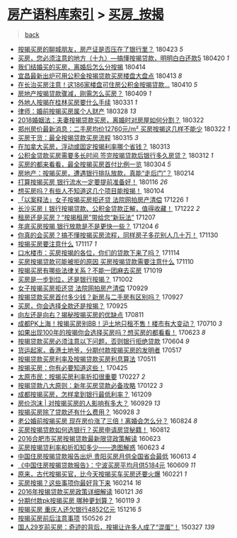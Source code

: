 [房产语料库索引](../../README.md)  > [买房_按揭](买房_按揭.md)
====
> [back](../README.md)

- [按揭买房的聊城朋友，房产证是否压在了银行里？](http://jkwz.applinzi.com/ittc/7095100915864568839.html#%E6%8C%89%E6%8F%AD%E4%B9%B0%E6%88%BF%E7%9A%84%E8%81%8A%E5%9F%8E%E6%9C%8B%E5%8F%8B%EF%BC%8C%E6%88%BF%E4%BA%A7%E8%AF%81%E6%98%AF%E5%90%A6%E5%8E%8B%E5%9C%A8%E4%BA%86%E9%93%B6%E8%A1%8C%E9%87%8C%EF%BC%9F) 180423 *5* 
- [买房，您必须注意的地方（十九）—搞懂按揭贷款，明明白白还款5](http://jkwz.applinzi.com/ittc/7069528450497250321.html#%E4%B9%B0%E6%88%BF%EF%BC%8C%E6%82%A8%E5%BF%85%E9%A1%BB%E6%B3%A8%E6%84%8F%E7%9A%84%E5%9C%B0%E6%96%B9%EF%BC%88%E5%8D%81%E4%B9%9D%EF%BC%89%E2%80%94%E6%90%9E%E6%87%82%E6%8C%89%E6%8F%AD%E8%B4%B7%E6%AC%BE%EF%BC%8C%E6%98%8E%E6%98%8E%E7%99%BD%E7%99%BD%E8%BF%98%E6%AC%BE5) 180420 *1* 
- [我们结婚买的买房，离婚后怎么分按揭](http://jkwz.applinzi.com/ittc/7091925327377073158.html#%E6%88%91%E4%BB%AC%E7%BB%93%E5%A9%9A%E4%B9%B0%E7%9A%84%E4%B9%B0%E6%88%BF%EF%BC%8C%E7%A6%BB%E5%A9%9A%E5%90%8E%E6%80%8E%E4%B9%88%E5%88%86%E6%8C%89%E6%8F%AD) 180414  
- [宜昌最新出炉可用公积金按揭贷款买房楼盘大盘点](http://jkwz.applinzi.com/ittc/7091423614224303120.html#%E5%AE%9C%E6%98%8C%E6%9C%80%E6%96%B0%E5%87%BA%E7%82%89%E5%8F%AF%E7%94%A8%E5%85%AC%E7%A7%AF%E9%87%91%E6%8C%89%E6%8F%AD%E8%B4%B7%E6%AC%BE%E4%B9%B0%E6%88%BF%E6%A5%BC%E7%9B%98%E5%A4%A7%E7%9B%98%E7%82%B9) 180413 *8* 
- [在长治买房注意！这186家楼盘可住房公积金按揭贷款...](http://jkwz.applinzi.com/ittc/7090467824508339217.html#%E5%9C%A8%E9%95%BF%E6%B2%BB%E4%B9%B0%E6%88%BF%E6%B3%A8%E6%84%8F%EF%BC%81%E8%BF%99186%E5%AE%B6%E6%A5%BC%E7%9B%98%E5%8F%AF%E4%BD%8F%E6%88%BF%E5%85%AC%E7%A7%AF%E9%87%91%E6%8C%89%E6%8F%AD%E8%B4%B7%E6%AC%BE...) 180410 *5* 
- [房地产按揭贷款骤减，刚需怎么买房？](http://jkwz.applinzi.com/ittc/7089936867715974150.html#%E6%88%BF%E5%9C%B0%E4%BA%A7%E6%8C%89%E6%8F%AD%E8%B4%B7%E6%AC%BE%E9%AA%A4%E5%87%8F%EF%BC%8C%E5%88%9A%E9%9C%80%E6%80%8E%E4%B9%88%E4%B9%B0%E6%88%BF%EF%BC%9F) 180409 *1* 
- [外地人按揭在桂林买房要什么手续](http://jkwz.applinzi.com/ittc/7086677389432325127.html#%E5%A4%96%E5%9C%B0%E4%BA%BA%E6%8C%89%E6%8F%AD%E5%9C%A8%E6%A1%82%E6%9E%97%E4%B9%B0%E6%88%BF%E8%A6%81%E4%BB%80%E4%B9%88%E6%89%8B%E7%BB%AD) 180331 *1* 
- [律师：婚前按揭买房属个人财产](http://jkwz.applinzi.com/ittc/7085565250487452688.html#%E5%BE%8B%E5%B8%88%EF%BC%9A%E5%A9%9A%E5%89%8D%E6%8C%89%E6%8F%AD%E4%B9%B0%E6%88%BF%E5%B1%9E%E4%B8%AA%E4%BA%BA%E8%B4%A2%E4%BA%A7) 180328 *13* 
- [2018婚姻法：夫妻按揭贷款买房，离婚时对房屋如何分割？](http://jkwz.applinzi.com/ittc/7083271521483375623.html#2018%E5%A9%9A%E5%A7%BB%E6%B3%95%EF%BC%9A%E5%A4%AB%E5%A6%BB%E6%8C%89%E6%8F%AD%E8%B4%B7%E6%AC%BE%E4%B9%B0%E6%88%BF%EF%BC%8C%E7%A6%BB%E5%A9%9A%E6%97%B6%E5%AF%B9%E6%88%BF%E5%B1%8B%E5%A6%82%E4%BD%95%E5%88%86%E5%89%B2%EF%BC%9F) 180322  
- [郑州房价最新消息：二手房均价12760元/m² 买房按揭这几样不能少](http://jkwz.applinzi.com/ittc/7083250718083646475.html#%E9%83%91%E5%B7%9E%E6%88%BF%E4%BB%B7%E6%9C%80%E6%96%B0%E6%B6%88%E6%81%AF%EF%BC%9A%E4%BA%8C%E6%89%8B%E6%88%BF%E5%9D%87%E4%BB%B712760%E5%85%83%2Fm%C2%B2+%E4%B9%B0%E6%88%BF%E6%8C%89%E6%8F%AD%E8%BF%99%E5%87%A0%E6%A0%B7%E4%B8%8D%E8%83%BD%E5%B0%91) 180322 *1* 
- [买房干货：最全按揭贷款买房流程](http://jkwz.applinzi.com/ittc/7080833673421390854.html#%E4%B9%B0%E6%88%BF%E5%B9%B2%E8%B4%A7%EF%BC%9A%E6%9C%80%E5%85%A8%E6%8C%89%E6%8F%AD%E8%B4%B7%E6%AC%BE%E4%B9%B0%E6%88%BF%E6%B5%81%E7%A8%8B) 180315 *3* 
- [在加拿大买房，浮动或固定按揭利率哪个省钱？](http://jkwz.applinzi.com/ittc/7079971930386203664.html#%E5%9C%A8%E5%8A%A0%E6%8B%BF%E5%A4%A7%E4%B9%B0%E6%88%BF%EF%BC%8C%E6%B5%AE%E5%8A%A8%E6%88%96%E5%9B%BA%E5%AE%9A%E6%8C%89%E6%8F%AD%E5%88%A9%E7%8E%87%E5%93%AA%E4%B8%AA%E7%9C%81%E9%92%B1%EF%BC%9F) 180313  
- [公积金贷款买房需要多长时间 签完按揭贷款后银行多久房贷？](http://jkwz.applinzi.com/ittc/7079532961345307664.html#%E5%85%AC%E7%A7%AF%E9%87%91%E8%B4%B7%E6%AC%BE%E4%B9%B0%E6%88%BF%E9%9C%80%E8%A6%81%E5%A4%9A%E9%95%BF%E6%97%B6%E9%97%B4+%E7%AD%BE%E5%AE%8C%E6%8C%89%E6%8F%AD%E8%B4%B7%E6%AC%BE%E5%90%8E%E9%93%B6%E8%A1%8C%E5%A4%9A%E4%B9%85%E6%88%BF%E8%B4%B7%EF%BC%9F) 180312 *1* 
- [买房的都来看看，最全按揭买房首付比例一览](http://jkwz.applinzi.com/ittc/7076524214431777802.html#%E4%B9%B0%E6%88%BF%E7%9A%84%E9%83%BD%E6%9D%A5%E7%9C%8B%E7%9C%8B%EF%BC%8C%E6%9C%80%E5%85%A8%E6%8C%89%E6%8F%AD%E4%B9%B0%E6%88%BF%E9%A6%96%E4%BB%98%E6%AF%94%E4%BE%8B%E4%B8%80%E8%A7%88) 180304 *5* 
- [房地产：按揭买房，遭遇银行排队放款，真能“走后门”？](http://jkwz.applinzi.com/ittc/7069955914713269259.html#%E6%88%BF%E5%9C%B0%E4%BA%A7%EF%BC%9A%E6%8C%89%E6%8F%AD%E4%B9%B0%E6%88%BF%EF%BC%8C%E9%81%AD%E9%81%87%E9%93%B6%E8%A1%8C%E6%8E%92%E9%98%9F%E6%94%BE%E6%AC%BE%EF%BC%8C%E7%9C%9F%E8%83%BD%E2%80%9C%E8%B5%B0%E5%90%8E%E9%97%A8%E2%80%9D%EF%BC%9F) 180214  
- [打算按揭买房 银行流水一定要提前准备好！](http://jkwz.applinzi.com/ittc/7059262667233952779.html#%E6%89%93%E7%AE%97%E6%8C%89%E6%8F%AD%E4%B9%B0%E6%88%BF+%E9%93%B6%E8%A1%8C%E6%B5%81%E6%B0%B4%E4%B8%80%E5%AE%9A%E8%A6%81%E6%8F%90%E5%89%8D%E5%87%86%E5%A4%87%E5%A5%BD%EF%BC%81) 180116 *26* 
- [想买房吗？有些人不知道这几个项目能按揭！](http://jkwz.applinzi.com/ittc/7054688429881689105.html#%E6%83%B3%E4%B9%B0%E6%88%BF%E5%90%97%EF%BC%9F%E6%9C%89%E4%BA%9B%E4%BA%BA%E4%B8%8D%E7%9F%A5%E9%81%93%E8%BF%99%E5%87%A0%E4%B8%AA%E9%A1%B9%E7%9B%AE%E8%83%BD%E6%8C%89%E6%8F%AD%EF%BC%81) 180104  
- [「以案释法」女子按揭买房拒还贷 法院网拍房产清偿](http://jkwz.applinzi.com/ittc/7051388974050837521.html#%E3%80%8C%E4%BB%A5%E6%A1%88%E9%87%8A%E6%B3%95%E3%80%8D%E5%A5%B3%E5%AD%90%E6%8C%89%E6%8F%AD%E4%B9%B0%E6%88%BF%E6%8B%92%E8%BF%98%E8%B4%B7+%E6%B3%95%E9%99%A2%E7%BD%91%E6%8B%8D%E6%88%BF%E4%BA%A7%E6%B8%85%E5%81%BF) 171226 *1* 
- [长沙买房丨银行按揭贷款、公积金贷款正解，值得收藏！](http://jkwz.applinzi.com/ittc/7049837351335887889.html#%E9%95%BF%E6%B2%99%E4%B9%B0%E6%88%BF%E4%B8%A8%E9%93%B6%E8%A1%8C%E6%8C%89%E6%8F%AD%E8%B4%B7%E6%AC%BE%E3%80%81%E5%85%AC%E7%A7%AF%E9%87%91%E8%B4%B7%E6%AC%BE%E6%AD%A3%E8%A7%A3%EF%BC%8C%E5%80%BC%E5%BE%97%E6%94%B6%E8%97%8F%EF%BC%81) 171222 *2* 
- [租房还是买房？“按揭租房”带给您“新玩法”](http://jkwz.applinzi.com/ittc/7044302523513439249.html#%E7%A7%9F%E6%88%BF%E8%BF%98%E6%98%AF%E4%B9%B0%E6%88%BF%EF%BC%9F%E2%80%9C%E6%8C%89%E6%8F%AD%E7%A7%9F%E6%88%BF%E2%80%9D%E5%B8%A6%E7%BB%99%E6%82%A8%E2%80%9C%E6%96%B0%E7%8E%A9%E6%B3%95%E2%80%9D) 171207  
- [年底买房按揭 银行放款是不是更快一些？](http://jkwz.applinzi.com/ittc/7043295938787935248.html#%E5%B9%B4%E5%BA%95%E4%B9%B0%E6%88%BF%E6%8C%89%E6%8F%AD+%E9%93%B6%E8%A1%8C%E6%94%BE%E6%AC%BE%E6%98%AF%E4%B8%8D%E6%98%AF%E6%9B%B4%E5%BF%AB%E4%B8%80%E4%BA%9B%EF%BC%9F) 171204 *6* 
- [你真的会买房？搞不懂按揭买房流程，同样房子多花别人几十万！](http://jkwz.applinzi.com/ittc/7041859423717295120.html#%E4%BD%A0%E7%9C%9F%E7%9A%84%E4%BC%9A%E4%B9%B0%E6%88%BF%EF%BC%9F%E6%90%9E%E4%B8%8D%E6%87%82%E6%8C%89%E6%8F%AD%E4%B9%B0%E6%88%BF%E6%B5%81%E7%A8%8B%EF%BC%8C%E5%90%8C%E6%A0%B7%E6%88%BF%E5%AD%90%E5%A4%9A%E8%8A%B1%E5%88%AB%E4%BA%BA%E5%87%A0%E5%8D%81%E4%B8%87%EF%BC%81) 171130  
- [按揭买房要注意什么](http://jkwz.applinzi.com/ittc/7035405907847021585.html#%E6%8C%89%E6%8F%AD%E4%B9%B0%E6%88%BF%E8%A6%81%E6%B3%A8%E6%84%8F%E4%BB%80%E4%B9%88) 171117 *1* 
- [口水楼市：买房按揭的各位，你们的贷款下来了吗？](http://jkwz.applinzi.com/ittc/7035749573602051088.html#%E5%8F%A3%E6%B0%B4%E6%A5%BC%E5%B8%82%EF%BC%9A%E4%B9%B0%E6%88%BF%E6%8C%89%E6%8F%AD%E7%9A%84%E5%90%84%E4%BD%8D%EF%BC%8C%E4%BD%A0%E4%BB%AC%E7%9A%84%E8%B4%B7%E6%AC%BE%E4%B8%8B%E6%9D%A5%E4%BA%86%E5%90%97%EF%BC%9F) 171114  
- [买房按揭贷款可能被拒的原因 买房按揭贷款需要注意什么](http://jkwz.applinzi.com/ittc/7034249359850472464.html#%E4%B9%B0%E6%88%BF%E6%8C%89%E6%8F%AD%E8%B4%B7%E6%AC%BE%E5%8F%AF%E8%83%BD%E8%A2%AB%E6%8B%92%E7%9A%84%E5%8E%9F%E5%9B%A0+%E4%B9%B0%E6%88%BF%E6%8C%89%E6%8F%AD%E8%B4%B7%E6%AC%BE%E9%9C%80%E8%A6%81%E6%B3%A8%E6%84%8F%E4%BB%80%E4%B9%88) 171110  
- [按揭买房有哪些法律关系？不能一团麻去买房](http://jkwz.applinzi.com/ittc/7026201410339865617.html#%E6%8C%89%E6%8F%AD%E4%B9%B0%E6%88%BF%E6%9C%89%E5%93%AA%E4%BA%9B%E6%B3%95%E5%BE%8B%E5%85%B3%E7%B3%BB%EF%BC%9F%E4%B8%8D%E8%83%BD%E4%B8%80%E5%9B%A2%E9%BA%BB%E5%8E%BB%E4%B9%B0%E6%88%BF) 171019  
- [买房是一步到位，还是银行按揭？](http://jkwz.applinzi.com/ittc/7019954510838105105.html#%E4%B9%B0%E6%88%BF%E6%98%AF%E4%B8%80%E6%AD%A5%E5%88%B0%E4%BD%8D%EF%BC%8C%E8%BF%98%E6%98%AF%E9%93%B6%E8%A1%8C%E6%8C%89%E6%8F%AD%EF%BC%9F) 171002  
- [女子按揭买房拒还贷 法院网拍房产清偿](http://jkwz.applinzi.com/ittc/7018655646571037713.html#%E5%A5%B3%E5%AD%90%E6%8C%89%E6%8F%AD%E4%B9%B0%E6%88%BF%E6%8B%92%E8%BF%98%E8%B4%B7+%E6%B3%95%E9%99%A2%E7%BD%91%E6%8B%8D%E6%88%BF%E4%BA%A7%E6%B8%85%E5%81%BF) 170929  
- [按揭贷款买房首付多少钱？新房与二手房有区别吗？](http://jkwz.applinzi.com/ittc/7018060714487579665.html#%E6%8C%89%E6%8F%AD%E8%B4%B7%E6%AC%BE%E4%B9%B0%E6%88%BF%E9%A6%96%E4%BB%98%E5%A4%9A%E5%B0%91%E9%92%B1%EF%BC%9F%E6%96%B0%E6%88%BF%E4%B8%8E%E4%BA%8C%E6%89%8B%E6%88%BF%E6%9C%89%E5%8C%BA%E5%88%AB%E5%90%97%EF%BC%9F) 170927  
- [买房，你会选择全款还是按揭？](http://jkwz.applinzi.com/ittc/7017299430045385745.html#%E4%B9%B0%E6%88%BF%EF%BC%8C%E4%BD%A0%E4%BC%9A%E9%80%89%E6%8B%A9%E5%85%A8%E6%AC%BE%E8%BF%98%E6%98%AF%E6%8C%89%E6%8F%AD%EF%BC%9F) 170925  
- [向左还是向右？揭秘按揭买房的优缺点](http://jkwz.applinzi.com/ittc/7000577479327351825.html#%E5%90%91%E5%B7%A6%E8%BF%98%E6%98%AF%E5%90%91%E5%8F%B3%EF%BC%9F%E6%8F%AD%E7%A7%98%E6%8C%89%E6%8F%AD%E4%B9%B0%E6%88%BF%E7%9A%84%E4%BC%98%E7%BC%BA%E7%82%B9) 170811  
- [成都PK上海！按揭买房别BB！沪土地只租不售！楼市有大变动？](http://jkwz.applinzi.com/ittc/6988774453402928132.html#%E6%88%90%E9%83%BDPK%E4%B8%8A%E6%B5%B7%EF%BC%81%E6%8C%89%E6%8F%AD%E4%B9%B0%E6%88%BF%E5%88%ABBB%EF%BC%81%E6%B2%AA%E5%9C%9F%E5%9C%B0%E5%8F%AA%E7%A7%9F%E4%B8%8D%E5%94%AE%EF%BC%81%E6%A5%BC%E5%B8%82%E6%9C%89%E5%A4%A7%E5%8F%98%E5%8A%A8%EF%BC%9F) 170710 *3* 
- [如果出现100年的按揭你会选择买房吗？想买房的都看看！](http://jkwz.applinzi.com/ittc/6982488386131461124.html#%E5%A6%82%E6%9E%9C%E5%87%BA%E7%8E%B0100%E5%B9%B4%E7%9A%84%E6%8C%89%E6%8F%AD%E4%BD%A0%E4%BC%9A%E9%80%89%E6%8B%A9%E4%B9%B0%E6%88%BF%E5%90%97%EF%BC%9F%E6%83%B3%E4%B9%B0%E6%88%BF%E7%9A%84%E9%83%BD%E7%9C%8B%E7%9C%8B%EF%BC%81) 170623 *8* 
- [按揭贷款买房必须注意以下问题，否则银行拒绝贷款](http://jkwz.applinzi.com/ittc/6975031861192426500.html#%E6%8C%89%E6%8F%AD%E8%B4%B7%E6%AC%BE%E4%B9%B0%E6%88%BF%E5%BF%85%E9%A1%BB%E6%B3%A8%E6%84%8F%E4%BB%A5%E4%B8%8B%E9%97%AE%E9%A2%98%EF%BC%8C%E5%90%A6%E5%88%99%E9%93%B6%E8%A1%8C%E6%8B%92%E7%BB%9D%E8%B4%B7%E6%AC%BE) 170604 *9* 
- [货运起家，香港土地爷，分期付款按揭买房的发明者](http://jkwz.applinzi.com/ittc/6968715479572022277.html#%E8%B4%A7%E8%BF%90%E8%B5%B7%E5%AE%B6%EF%BC%8C%E9%A6%99%E6%B8%AF%E5%9C%9F%E5%9C%B0%E7%88%B7%EF%BC%8C%E5%88%86%E6%9C%9F%E4%BB%98%E6%AC%BE%E6%8C%89%E6%8F%AD%E4%B9%B0%E6%88%BF%E7%9A%84%E5%8F%91%E6%98%8E%E8%80%85) 170517  
- [按揭贷款买房利率及按揭贷款买房利息算法](http://jkwz.applinzi.com/ittc/6966436112460416005.html#%E6%8C%89%E6%8F%AD%E8%B4%B7%E6%AC%BE%E4%B9%B0%E6%88%BF%E5%88%A9%E7%8E%87%E5%8F%8A%E6%8C%89%E6%8F%AD%E8%B4%B7%E6%AC%BE%E4%B9%B0%E6%88%BF%E5%88%A9%E6%81%AF%E7%AE%97%E6%B3%95) 170511  
- [按揭买房：你有必要知道这些！](http://jkwz.applinzi.com/ittc/6960470299689616389.html#%E6%8C%89%E6%8F%AD%E4%B9%B0%E6%88%BF%EF%BC%9A%E4%BD%A0%E6%9C%89%E5%BF%85%E8%A6%81%E7%9F%A5%E9%81%93%E8%BF%99%E4%BA%9B%EF%BC%81) 170425  
- [太原市民：按揭买房利率折扣很重要](http://jkwz.applinzi.com/ittc/6937086163595822084.html#%E5%A4%AA%E5%8E%9F%E5%B8%82%E6%B0%91%EF%BC%9A%E6%8C%89%E6%8F%AD%E4%B9%B0%E6%88%BF%E5%88%A9%E7%8E%87%E6%8A%98%E6%89%A3%E5%BE%88%E9%87%8D%E8%A6%81) 170227 *2* 
- [按揭贷款八大原则：新年买房贷款必备攻略](http://jkwz.applinzi.com/ittc/6925994201828557828.html#%E6%8C%89%E6%8F%AD%E8%B4%B7%E6%AC%BE%E5%85%AB%E5%A4%A7%E5%8E%9F%E5%88%99%EF%BC%9A%E6%96%B0%E5%B9%B4%E4%B9%B0%E6%88%BF%E8%B4%B7%E6%AC%BE%E5%BF%85%E5%A4%87%E6%94%BB%E7%95%A5) 170122 *3* 
- [成都按揭买房，怎样拿到银行最低利率？](http://jkwz.applinzi.com/ittc/6908952123026179076.html#%E6%88%90%E9%83%BD%E6%8C%89%E6%8F%AD%E4%B9%B0%E6%88%BF%EF%BC%8C%E6%80%8E%E6%A0%B7%E6%8B%BF%E5%88%B0%E9%93%B6%E8%A1%8C%E6%9C%80%E4%BD%8E%E5%88%A9%E7%8E%87%EF%BC%9F) 161209  
- [房价泡沫 | 对按揭买房的人影响有多大？](http://jkwz.applinzi.com/ittc/6883207884652938244.html#%E6%88%BF%E4%BB%B7%E6%B3%A1%E6%B2%AB+%7C+%E5%AF%B9%E6%8C%89%E6%8F%AD%E4%B9%B0%E6%88%BF%E7%9A%84%E4%BA%BA%E5%BD%B1%E5%93%8D%E6%9C%89%E5%A4%9A%E5%A4%A7%EF%BC%9F) 160929 *13* 
- [按揭买房除了贷款还有什么费用？](http://jkwz.applinzi.com/ittc/6882964592635937797.html#%E6%8C%89%E6%8F%AD%E4%B9%B0%E6%88%BF%E9%99%A4%E4%BA%86%E8%B4%B7%E6%AC%BE%E8%BF%98%E6%9C%89%E4%BB%80%E4%B9%88%E8%B4%B9%E7%94%A8%EF%BC%9F) 160928 *3* 
- [老公婚前按揭买房 现在房价涨了三倍！离婚会怎么分？](http://jkwz.applinzi.com/ittc/6869821290956981252.html#%E8%80%81%E5%85%AC%E5%A9%9A%E5%89%8D%E6%8C%89%E6%8F%AD%E4%B9%B0%E6%88%BF+%E7%8E%B0%E5%9C%A8%E6%88%BF%E4%BB%B7%E6%B6%A8%E4%BA%86%E4%B8%89%E5%80%8D%EF%BC%81%E7%A6%BB%E5%A9%9A%E4%BC%9A%E6%80%8E%E4%B9%88%E5%88%86%EF%BC%9F) 160824 *8* 
- [买房按揭贷款如何选银行？买房申请房贷秘籍！](http://jkwz.applinzi.com/ittc/6865400646303482885.html#%E4%B9%B0%E6%88%BF%E6%8C%89%E6%8F%AD%E8%B4%B7%E6%AC%BE%E5%A6%82%E4%BD%95%E9%80%89%E9%93%B6%E8%A1%8C%EF%BC%9F%E4%B9%B0%E6%88%BF%E7%94%B3%E8%AF%B7%E6%88%BF%E8%B4%B7%E7%A7%98%E7%B1%8D%EF%BC%81) 160812  
- [2016合肥市买房按揭贷款最新限贷政策解读](http://jkwz.applinzi.com/ittc/6846897202240422916.html#2016%E5%90%88%E8%82%A5%E5%B8%82%E4%B9%B0%E6%88%BF%E6%8C%89%E6%8F%AD%E8%B4%B7%E6%AC%BE%E6%9C%80%E6%96%B0%E9%99%90%E8%B4%B7%E6%94%BF%E7%AD%96%E8%A7%A3%E8%AF%BB) 160623  
- [买房按揭贷利率和折扣知多少——逸图解惑](http://jkwz.applinzi.com/ittc/6846835276093326341.html#%E4%B9%B0%E6%88%BF%E6%8C%89%E6%8F%AD%E8%B4%B7%E5%88%A9%E7%8E%87%E5%92%8C%E6%8A%98%E6%89%A3%E7%9F%A5%E5%A4%9A%E5%B0%91%E2%80%94%E2%80%94%E9%80%B8%E5%9B%BE%E8%A7%A3%E6%83%91) 160623 *4* 
- [中国住房按揭贷款报告出炉 贵阳买房月供全国省会最低](http://jkwz.applinzi.com/ittc/6843148190840521732.html#%E4%B8%AD%E5%9B%BD%E4%BD%8F%E6%88%BF%E6%8C%89%E6%8F%AD%E8%B4%B7%E6%AC%BE%E6%8A%A5%E5%91%8A%E5%87%BA%E7%82%89+%E8%B4%B5%E9%98%B3%E4%B9%B0%E6%88%BF%E6%9C%88%E4%BE%9B%E5%85%A8%E5%9B%BD%E7%9C%81%E4%BC%9A%E6%9C%80%E4%BD%8E) 160613 *4* 
- [《中国住房按揭贷款报告》：宁波买房平均月供5184元](http://jkwz.applinzi.com/ittc/6841833825512195077.html#%E3%80%8A%E4%B8%AD%E5%9B%BD%E4%BD%8F%E6%88%BF%E6%8C%89%E6%8F%AD%E8%B4%B7%E6%AC%BE%E6%8A%A5%E5%91%8A%E3%80%8B%EF%BC%9A%E5%AE%81%E6%B3%A2%E4%B9%B0%E6%88%BF%E5%B9%B3%E5%9D%87%E6%9C%88%E4%BE%9B5184%E5%85%83) 160609 *11* 
- [原来，古代按揭买官，比今天按揭买车买房还要火爆](http://jkwz.applinzi.com/ittc/6801311969512522756.html#%E5%8E%9F%E6%9D%A5%EF%BC%8C%E5%8F%A4%E4%BB%A3%E6%8C%89%E6%8F%AD%E4%B9%B0%E5%AE%98%EF%BC%8C%E6%AF%94%E4%BB%8A%E5%A4%A9%E6%8C%89%E6%8F%AD%E4%B9%B0%E8%BD%A6%E4%B9%B0%E6%88%BF%E8%BF%98%E8%A6%81%E7%81%AB%E7%88%86) 160221 *1* 
- [买房按揭？这些事项你最好背下来](http://jkwz.applinzi.com/ittc/6798703214555825156.html#%E4%B9%B0%E6%88%BF%E6%8C%89%E6%8F%AD%EF%BC%9F%E8%BF%99%E4%BA%9B%E4%BA%8B%E9%A1%B9%E4%BD%A0%E6%9C%80%E5%A5%BD%E8%83%8C%E4%B8%8B%E6%9D%A5) 160214 *16* 
- [2016年按揭贷款买房政策详细解读](http://jkwz.applinzi.com/ittc/6789571945532228612.html#2016%E5%B9%B4%E6%8C%89%E6%8F%AD%E8%B4%B7%E6%AC%BE%E4%B9%B0%E6%88%BF%E6%94%BF%E7%AD%96%E8%AF%A6%E7%BB%86%E8%A7%A3%E8%AF%BB) 160121 *36* 
- [分期付款pk按揭买房 哪种更划算？](http://jkwz.applinzi.com/ittc/6789072812333597701.html#%E5%88%86%E6%9C%9F%E4%BB%98%E6%AC%BEpk%E6%8C%89%E6%8F%AD%E4%B9%B0%E6%88%BF+%E5%93%AA%E7%A7%8D%E6%9B%B4%E5%88%92%E7%AE%97%EF%BC%9F) 160119 *3* 
- [按揭买房 重庆人还欠银行4852亿元](http://jkwz.applinzi.com/ittc/6776305340044018692.html#%E6%8C%89%E6%8F%AD%E4%B9%B0%E6%88%BF+%E9%87%8D%E5%BA%86%E4%BA%BA%E8%BF%98%E6%AC%A0%E9%93%B6%E8%A1%8C4852%E4%BA%BF%E5%85%83) 151216 *5* 
- [按揭买房前后注意事项](http://jkwz.applinzi.com/ittc/547650611409234559.html#%E6%8C%89%E6%8F%AD%E4%B9%B0%E6%88%BF%E5%89%8D%E5%90%8E%E6%B3%A8%E6%84%8F%E4%BA%8B%E9%A1%B9) 150526 *21* 
- [国人29岁前买房：奇迹的背后，按揭让许多人成了“混蛋”！](http://jkwz.applinzi.com/ittc/547650611402786554.html#%E5%9B%BD%E4%BA%BA29%E5%B2%81%E5%89%8D%E4%B9%B0%E6%88%BF%EF%BC%9A%E5%A5%87%E8%BF%B9%E7%9A%84%E8%83%8C%E5%90%8E%EF%BC%8C%E6%8C%89%E6%8F%AD%E8%AE%A9%E8%AE%B8%E5%A4%9A%E4%BA%BA%E6%88%90%E4%BA%86%E2%80%9C%E6%B7%B7%E8%9B%8B%E2%80%9D%EF%BC%81) 150327 *139* 
